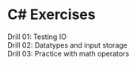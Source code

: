 # C# Exercises

Drill 01: Testing IO  
Drill 02: Datatypes and input storage  
Drill 03: Practice with math operators  
